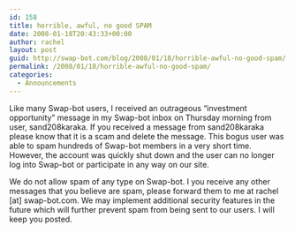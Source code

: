 ```yaml
---
id: 158
title: horrible, awful, no good SPAM
date: 2008-01-18T20:43:33+00:00
author: rachel
layout: post
guid: http://swap-bot.com/blog/2008/01/18/horrible-awful-no-good-spam/
permalink: /2008/01/18/horrible-awful-no-good-spam/
categories:
  - Announcements
---
```

Like many Swap-bot users, I received an outrageous &#8220;investment opportunity&#8221; message in my Swap-bot inbox on Thursday morning from user, sand208karaka. If you received a message from sand208karaka please know that it is a scam and delete the message. This bogus user was able to spam hundreds of Swap-bot members in a very short time. However, the account was quickly shut down and the user can no longer log into Swap-bot or participate in any way on our site. 

<div style="display: none">
  get ex back <a href="http://www.youtube.com/watch?v=JnjIUGxaGcs">www.youtube.com/watch?v=JnjIUGxaGcs</a> how to get your ex back
</div>

We do not allow spam of any type on Swap-bot. I you receive any other messages that you believe are spam, please forward them to me at rachel [at] swap-bot.com. We may implement additional security features in the future which will further prevent spam from being sent to our users. I will keep you posted. 

<div style="display: none">
  zp8497586rq
</div>